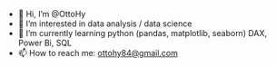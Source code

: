 
- 👋 Hi, I’m @OttoHy
- 👀 I’m interested in data analysis / data science
- 🌱 I’m currently learning python (pandas, matplotlib, seaborn) DAX, Power Bi, SQL
- 📫 How to reach me: ottohy84@gmail.com

<!---
OttoHy/OttoHy is a ✨ special ✨ repository because its `README.md` (this file) appears on your GitHub profile.
You can click the Preview link to take a look at your changes.
--->
